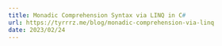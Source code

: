 ```yaml
---
title: Monadic Comprehension Syntax via LINQ in C#
url: https://tyrrrz.me/blog/monadic-comprehension-via-linq
date: 2023/02/24
---
```

